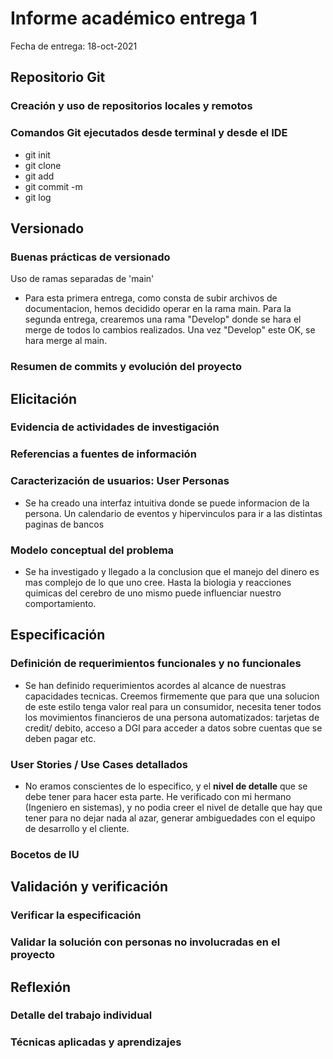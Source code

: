 # Informe académico entrega 1
Fecha de entrega: 18-oct-2021

## Repositorio Git

### Creación y uso de repositorios locales y remotos

### Comandos Git ejecutados desde terminal y desde el IDE
- git init
- git clone
- git add
- git commit -m 
- git log

## Versionado

### Buenas prácticas de versionado

Uso de ramas separadas de 'main'
- Para esta primera entrega, como consta de subir archivos de documentacion, hemos decidido operar en la rama main. Para la segunda entrega, crearemos una rama "Develop" donde se hara el merge de todos lo cambios realizados. Una vez "Develop" este OK, se hara merge al main.

### Resumen de commits y evolución del proyecto

## Elicitación

### Evidencia de actividades de investigación

### Referencias a fuentes de información

### Caracterización de usuarios: User Personas
- Se ha creado una interfaz intuitiva donde se puede informacion de la persona. Un calendario de eventos y hipervinculos para ir a las distintas paginas de bancos

### Modelo conceptual del problema
- Se ha investigado y llegado a la conclusion que el manejo del dinero es mas complejo de lo que uno cree. Hasta la biologia y reacciones quimicas del cerebro de uno mismo puede influenciar nuestro comportamiento.

## Especificación

### Definición de requerimientos funcionales y no funcionales
- Se han definido requerimientos acordes al alcance de nuestras capacidades tecnicas. Creemos firmemente que para que una solucion de este estilo tenga valor real para un consumidor, necesita tener todos los movimientos financieros de una persona automatizados: tarjetas de credit/ debito, acceso a DGI para acceder a datos sobre cuentas que se deben pagar etc.

### User Stories / Use Cases detallados
- No eramos conscientes de lo especifico, y el **nivel de detalle** que se debe tener para hacer esta parte. He verificado con mi hermano (Ingeniero en sistemas), y no podia creer el nivel de detalle que hay que tener para no dejar nada al azar, generar ambiguedades con el equipo de desarrollo y el cliente.

### Bocetos de IU

## Validación y verificación

### Verificar la especificación

### Validar la solución con personas no involucradas en el proyecto

## Reflexión

### Detalle del trabajo individual

### Técnicas aplicadas y aprendizajes




